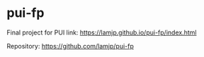 # pui-fp
Final project for PUI
link: https://lamjp.github.io/pui-fp/index.html

Repository: https://github.com/lamjp/pui-fp
